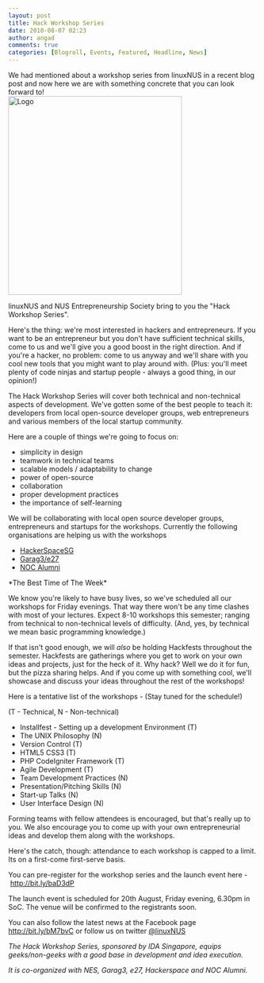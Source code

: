 ```yaml
---
layout: post
title: Hack Workshop Series
date: 2010-08-07 02:23
author: angad
comments: true
categories: [Blogroll, Events, Featured, Headline, News]
---
```

We had mentioned about a workshop series from linuxNUS in a recent blog post and now here we are with something concrete that you can look forward to!
<br />
<img src="http://www.comp.nus.edu.sg/~u0909118/hac.jpg" alt="Logo" height = "400px" width="350px" />


linuxNUS and NUS Entrepreneurship Society bring to you the "Hack Workshop Series".

Here's the thing: we're most interested in hackers and entrepreneurs. If you want to be an entrepreneur but you don't have sufficient technical skills, come to us and we'll give you a good boost in the right direction. And if you're a hacker, no problem: come to us anyway and we'll share with you cool new tools that you might want to play around with. (Plus: you'll meet plenty of code ninjas and startup people - always a good thing, in our opinion!)

The Hack Workshop Series will cover both technical and non-technical aspects of development. We've gotten some of the best people to teach it: developers from local open-source developer groups, web entrepreneurs and various members of the local startup community.

Here are a couple of things we're going to focus on:
- simplicity in design
- teamwork in technical teams
- scalable models / adaptability to change
- power of open-source
- collaboration
- proper development practices
- the importance of self-learning

We will be collaborating with local open source developer groups, entrepreneurs and startups for the workshops. Currently the following organisations are helping us with the workshops
<ul>
	<li><a href="http://hackerspace.sg">HackerSpaceSG</a></li>
	<li><a href="http://garag3.com">Garag3/e27</a></li>
	<li><a href="http://nocalumni.org">NOC Alumni</a></li>
</ul>
*The Best Time of The Week*

We know you're likely to have busy lives, so we've scheduled all our workshops for Friday evenings. That way there won't be any time clashes with most of your lectures. Expect 8-10 workshops this semester; ranging from technical to non-technical levels of difficulty. (And, yes, by technical we mean basic programming knowledge.)

If that isn't good enough, we will _also_ be holding Hackfests throughout the semester. Hackfests are gatherings where you get to work on your own ideas and projects, just for the heck of it. Why hack? Well we do it for fun, but the pizza sharing helps. And if you come up with something cool, we'll showcase and discuss your ideas throughout the rest of the workshops!

Here is a tentative list of the workshops -
(Stay tuned for the schedule!)

(T - Technical, N - Non-technical)
<ul>
	<li>Installfest - Setting up a development Environment (T)</li>
	<li>The UNIX Philosophy (N)</li>
	<li>Version Control (T)</li>
	<li>HTML5 CSS3 (T)</li>
	<li>PHP CodeIgniter Framework (T)</li>
	<li>Agile Development (T)</li>
	<li>Team Development Practices (N)</li>
	<li>Presentation/Pitching Skills (N)</li>
	<li>Start-up Talks (N)</li>
	<li>User Interface Design (N)</li>
</ul>
Forming teams with fellow attendees is encouraged, but that's really up to you. We also encourage you to come up with your own entrepreneurial ideas and develop them along with the workshops.

Here's the catch, though: attendance to each workshop is capped to a limit. Its on a first-come first-serve basis.

You can pre-register for the workshop series and the launch event here - <a href="http://bit.ly/baD3dP">http://bit.ly/baD3dP</a>

The launch event is scheduled for 20th August, Friday evening, 6.30pm in SoC. The venue will be confirmed to the registrants soon.

You can also follow the latest news at the Facebook page <a href="http://bit.ly/bM7bvC">http://bit.ly/bM7bvC</a> or follow us on twitter <a href="http://twitter.com/linuxnus">@linuxNUS</a>


<em>The Hack Workshop Series, sponsored by IDA Singapore, equips geeks/non-geeks with a good base in development and idea execution.

It is co-organized with NES, Garag3, e27, Hackerspace and NOC Alumni.</em>

